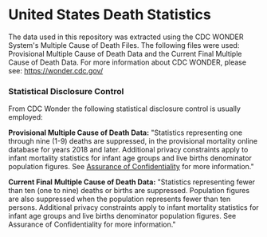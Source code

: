 # United States Death Statistics

The data used in this repository was extracted using the CDC WONDER System's Multiple Cause of Death Files. The following files were used: Provisional Multiple Cause of Death Data and the Current Final Multiple Cause of Death Data. For more information about CDC WONDER, please see: <https://wonder.cdc.gov/>

### Statistical Disclosure Control

From CDC Wonder the following statistical disclosure control is usually employed:

**Provisional Multiple Cause of Death Data:** "Statistics representing one through nine (1-9) deaths are suppressed, in the provisional mortality online database for years 2018 and later. Additional privacy constraints apply to infant mortality statistics for infant age groups and live births denominator population figures. See [Assurance of Confidentiality](#0) for more information."

**Current Final** **Multiple Cause of Death Data:** "Statistics representing fewer than ten (one to nine) deaths or births are suppressed. Population figures are also suppressed when the population represents fewer than ten persons. Additional privacy constraints apply to infant mortality statistics for infant age groups and live births denominator population figures. See Assurance of Confidentiality for more information."
